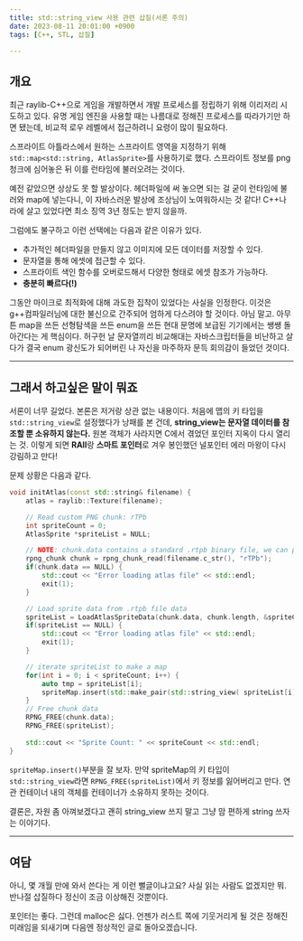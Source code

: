 ```yaml
---
title: std::string_view 사용 관련 삽질(서론 주의)
date: 2023-08-11 20:01:00 +0900
tags: [C++, STL, 삽질]

---
```


## 개요

최근 raylib-C++으로 게임을 개발하면서 개발 프로세스를 정립하기 위해 이리저리 시도하고 있다. 유명 게임 엔진을 사용할 때는 나름대로 정해진 프로세스를 따라가기만 하면 됐는데, 비교적 로우 레벨에서 접근하려니 요령이 많이 필요하다.

스프라이트 아틀라스에서 원하는 스프라이트 영역을 지정하기 위해 `std::map<std::string, AtlasSprite>`를 사용하기로 했다. 스프라이트 정보를 png 청크에 심어놓은 뒤 이를 런타임에 불러오려는 것이다.

예전 같았으면 상상도 못 할 발상이다. 헤더파일에 써 놓으면 되는 걸 굳이 런타임에 불러와 map에 넣는다니, 이 자바스러운 발상에 조상님이 노여워하시는 것 같다! C++나라에 살고 있었다면 최소 징역 3년 정도는 받지 않을까.

그럼에도 불구하고 이런 선택에는 다음과 같은 이유가 있다.

- 추가적인 헤더파일을 만들지 않고 이미지에 모든 데이터를 저장할 수 있다.
- 문자열을 통해 에셋에 접근할 수 있다.
- 스프라이트 색인 함수를 오버로드해서 다양한 형태로 에셋 참조가 가능하다.
- **충분히 빠르다(!)**

그동안 마이크로 최적화에 대해 과도한 집착이 있었다는 사실을 인정한다. 이것은 g++컴파일러님에 대한 불신으로 간주되어 엄하게 다스려야 할 것이다. 아님 말고. 아무튼 map을 쓰든 선형탐색을 쓰든 enum을 쓰든 현대 문명에 보급된 기기에서는 쌩쌩 돌아간다는 게 핵심이다. 허구헌 날 문자열끼리 비교해대는 자바스크립터들을 비난하고 살다가 결국 enum 광신도가 되어버린 나 자신을 마주하자 문득 회의감이 들었던 것이다.

---

## 그래서 하고싶은 말이 뭐죠

서론이 너무 길었다. 본론은 저거랑 상관 없는 내용이다. 처음에 맵의 키 타입을 `std::string_view`로 설정했다가 낭패를 본 건데, **string_view는 문자열 데이터를 참조할 뿐 소유하지 않는다.** 원본 객체가 사라지면 C에서 겪었던 포인터 지옥이 다시 열리는 것. 이렇게 되면 **RAII**랑 **스마트 포인터**로 겨우 봉인했던 널포인터 에러 마왕이 다시 강림하고 만다!

문제 상황은 다음과 같다.

```C++
void initAtlas(const std::string& filename) {
    atlas = raylib::Texture(filename);

	// Read custom PNG chunk: rTPb
    int spriteCount = 0;
    AtlasSprite *spriteList = NULL;

    // NOTE: chunk.data contains a standard .rtpb binary file, we can process it
    rpng_chunk chunk = rpng_chunk_read(filename.c_str(), "rTPb");
    if(chunk.data == NULL) {
        std::cout << "Error loading atlas file" << std::endl;
        exit(1);
    }

    // Load sprite data from .rtpb file data
    spriteList = LoadAtlasSpriteData(chunk.data, chunk.length, &spriteCount);
    if(spriteList == NULL) {
        std::cout << "Error loading atlas file" << std::endl;
        exit(1);
    }

    // iterate spriteList to make a map
    for(int i = 0; i < spriteCount; i++) {
        auto tmp = spriteList[i];
        spriteMap.insert(std::make_pair(std::string_view( spriteList[i].nameId ), tmp));  // HERE!
    }
    // Free chunk data
    RPNG_FREE(chunk.data);
    RPNG_FREE(spriteList);
    
    std::cout << "Sprite Count: " << spriteCount << std::endl;
}
```

`spriteMap.insert()`부분을 잘 보자. 만약 spriteMap의 키 타입이 `std::string_view`라면 `RPNG_FREE(spriteList)`에서 키 정보를 잃어버리고 만다. 연관 컨테이너 내의 객체를 컨테이너가 소유하지 못하는 것이다.

결론은, 자원 좀 아껴보겠다고 괜히 string_view 쓰지 말고 그냥 맘 편하게 string 쓰자는 이야기다.

---

## 여담

아니, 몇 개월 만에 와서 쓴다는 게 이런 뻘글이냐고요? 사실 읽는 사람도 없겠지만 뭐. 반나절 삽질하다 정신이 조금 이상해진 것뿐이다.

포인터는 좋다. 그런데 malloc은 싫다. 언젠가 러스트 쪽에 기웃거리게 될 것은 정해진 미래임을 되새기며 다음엔 정상적인 글로 돌아오겠습니다.
